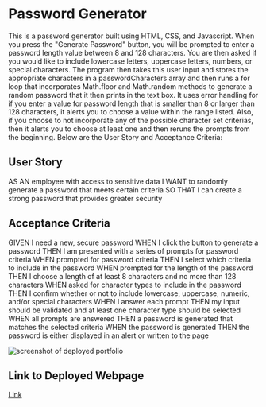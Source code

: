 # Password Generator
This is a password generator built using HTML, CSS, and Javascript. When you press the "Generate Password" button, you will be prompted to enter a password length value between 8 and 128 characters. You are then asked if you would like to include lowercase letters, uppercase letters, numbers, or special characters. The program then takes this user input and stores the appropriate characters in a passwordCharacters array and then runs a for loop that incorporates Math.floor and Math.random methods to generate a random password that it then prints in the text box. It uses error handling for if you enter a value for password length that is smaller than 8 or larger than 128 characters, it alerts you to choose a value within the range listed. Also, if you choose to not incorporate any of the possible character set criterias, then it alerts you to choose at least one and then reruns the prompts from the beginning. Below are the User Story and Acceptance Criteria:

## User Story
AS AN employee with access to sensitive data
I WANT to randomly generate a password that meets certain criteria
SO THAT I can create a strong password that provides greater security

## Acceptance Criteria
GIVEN I need a new, secure password
WHEN I click the button to generate a password
THEN I am presented with a series of prompts for password criteria
WHEN prompted for password criteria
THEN I select which criteria to include in the password
WHEN prompted for the length of the password
THEN I choose a length of at least 8 characters and no more than 128 characters
WHEN asked for character types to include in the password
THEN I confirm whether or not to include lowercase, uppercase, numeric, and/or special characters
WHEN I answer each prompt
THEN my input should be validated and at least one character type should be selected
WHEN all prompts are answered
THEN a password is generated that matches the selected criteria
WHEN the password is generated
THEN the password is either displayed in an alert or written to the page

![screenshot of deployed portfolio](./assets/images/deployedscreenshot.jpeg)

## Link to Deployed Webpage
<a href="https://ryanharrishtx.github.io/week-1-challenge">Link</a>